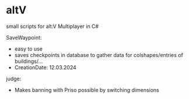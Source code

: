 # altV
small scripts for alt:V Multiplayer in C#

SaveWaypoint:
+ easy to use
+ saves checkpoints in database to gather data for colshapes/entries of buildings/...
+ CreationDate: 12.03.2024

judge:
+ Makes banning with Priso possible by switching dimensions
